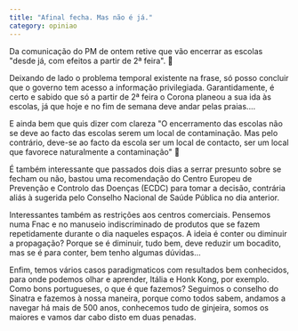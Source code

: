 ```yaml
---
title: "Afinal fecha. Mas não é já."
category: opiniao
---
```


Da comunicação do PM de ontem retive que vão encerrar as escolas "desde já, com efeitos a partir de 2ª feira". 🤔

Deixando de lado o problema temporal existente na frase, só posso concluir que o governo tem acesso a informação privilegiada. Garantidamente, é certo e sabido que só a partir de 2ª feira o Corona planeou a sua ida às escolas, já que hoje e no fim de semana deve andar pelas praias....

E ainda bem que quis dizer com clareza "O encerramento das escolas não se deve ao facto das escolas serem um local de contaminação. Mas pelo contrário, deve-se ao facto da escola ser um local de contacto, ser um local que favorece naturalmente a contaminação" 🤔

É também interessante que passados dois dias a serrar presunto sobre se fecham ou não, bastou uma recomendação do Centro Europeu de Prevenção e Controlo das Doenças (ECDC) para tomar a decisão, contrária aliás à sugerida pelo Conselho Nacional de Saúde Pública no dia anterior.

Interessantes também as restrições aos centros comerciais. Pensemos numa Fnac e no manuseio indiscriminado de produtos que se fazem repetidamente durante o dia naqueles espaços. A ideia é conter ou diminuir a propagação? Porque se é diminuir, tudo bem, deve reduzir um bocadito, mas se é para conter, bem tenho algumas dúvidas...

Enfim, temos vários casos paradigmaticos com resultados bem conhecidos, para onde podemos olhar e aprender, Itália e Honk Kong, por exemplo. Como bons portugueses, o que é que fazemos? Seguimos o conselho do Sinatra e fazemos à nossa maneira, porque como todos sabem, andamos a navegar há mais de 500 anos, conhecemos tudo de ginjeira, somos os maiores e vamos dar cabo disto em duas penadas.
